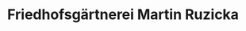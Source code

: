 ---
title: "Friedhofsgärtnerei Martin Ruzicka"
url: /langenzersdorf/friedhofsgaertnerei-martin-ruzicka/
shop: Garten-Center
---